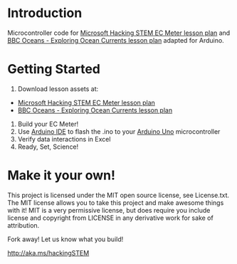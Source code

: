 # Introduction
Microcontroller code for [Microsoft Hacking STEM EC Meter lesson plan](https://www.microsoft.com/en-us/education/education-workshop/conductivity-sensor.aspx) and [BBC Oceans - Exploring Ocean Currents lesson plan](https://aka.ms/currents-lesson) adapted for Arduino.

# Getting Started
1. Download lesson assets at:
 * [Microsoft Hacking STEM EC Meter lesson plan](https://www.microsoft.com/en-us/education/education-workshop/conductivity-sensor.aspx)
 * [BBC Oceans - Exploring Ocean Currents lesson plan](https://aka.ms/currents-lesson)
1. Build your EC Meter!
1. Use [Arduino IDE](https://www.arduino.cc/en/Main/Software) to flash the .ino to your [Arduino Uno](https://store.arduino.cc/usa/arduino-uno-rev3) microcontroller
1. Verify data interactions in Excel
1. Ready, Set, Science!

# Make it your own!
This project is licensed under the MIT open source license, see License.txt. The MIT license allows you to take this project and make awesome things with it! MIT is a very permissive license, but does require you include license and copyright from LICENSE in any derivative work for sake of attribution.

Fork away! Let us know what you build!

http://aka.ms/hackingSTEM
